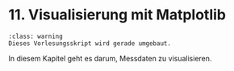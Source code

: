 # 11. Visualisierung mit Matplotlib

```{admonition} Hinweise zur Vorlesung Objektorientierte Programmierung im WiSe 2025/26
:class: warning
Dieses Vorlesungsskript wird gerade umgebaut.
```

In diesem Kapitel geht es darum, Messdaten zu visualisieren.
